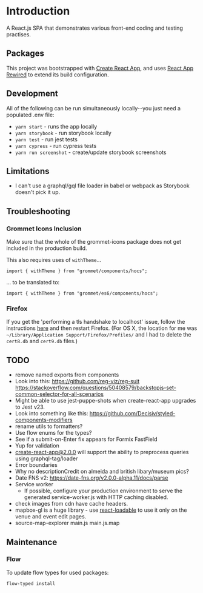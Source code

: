 # Introduction

A React.js SPA that demonstrates various front-end coding and testing practises.

## Packages

This project was bootstrapped with [Create React App](https://github.com/facebookincubator/create-react-app), and uses [React App Rewired](https://github.com/timarney/react-app-rewired) to extend its build configuration.

## Development

All of the following can be run simultaneously locally--you just need a populated .env file:

- `yarn start` - runs the app locally
- `yarn storybook` - run storybook locally
- `yarn test` - run jest tests
- `yarn cypress` - run cypress tests
- `yarn run screenshot` - create/update storybook screenshots

## Limitations

- I can't use a graphql/gql file loader in babel or webpack as Storybook doesn't pick it up.

## Troubleshooting

### Grommet Icons Inclusion

Make sure that the whole of the grommet-icons package does not get included in the production build.

This also requires uses of `withTheme`...

```
import { withTheme } from "grommet/components/hocs";
```

... to be translated to:

```
import { withTheme } from "grommet/es6/components/hocs";
```

### Firefox

If you get the 'performing a tls handshake to localhost' issue, follow the instructions [here](https://kb.mit.edu/confluence/display/istcontrib/Deleting+Cert8.db+for+Firefox) and then restart Firefox. (For OS X, the location for me was `~/Library/Application Support/Firefox/Profiles/` and I had to delete the `cert8.db` and `cert9.db` files.)

## TODO

- remove named exports from components
- Look into this: https://github.com/reg-viz/reg-suit
  https://stackoverflow.com/questions/50408579/backstopjs-set-common-selector-for-all-scenarios
- Might be able to use jest-puppe-shots when create-react-app upgrades to Jest v23.
- Look into something like this: https://github.com/Decisiv/styled-components-modifiers
- rename utils to formatters?
- Use flow enums for the types?
- See if a submit-on-Enter fix appears for Formix FastField
- Yup for validation
- create-react-app@2.0.0 will support the ability to preprocess queries using graphql-tag/loader
- Error boundaries
- Why no descriptionCredit on almeida and british libary/museum pics?
- Date FNS v2: https://date-fns.org/v2.0.0-alpha.11/docs/parse
- Service worker
  - If possible, configure your production environment to serve the generated service-worker.js with HTTP caching disabled.
- check images from cdn have cache headers.
- mapbox-gl is a huge library - use [react-loadable](https://github.com/jamiebuilds/react-loadable) to use it only on the venue and event edit pages.
- source-map-explorer main.js main.js.map

## Maintenance

### Flow

To update flow types for used packages:

```
flow-typed install
```
